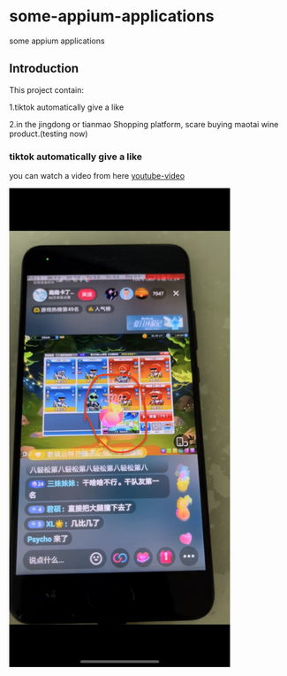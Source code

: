 # some-appium-applications
some appium applications


## Introduction
This project contain:

1.tiktok automatically give a like

2.in the jingdong or tianmao Shopping platform, scare buying maotai wine product.(testing now)

### tiktok automatically give a like
you can watch a video from here [youtube-video](https://youtube.com/shorts/8iUGWA22GJs?feature=share)

<img src="https://github.com/yangtiming/some-appium-applications/blob/master/imgs/WechatIMG8.jpeg" width="400px">
